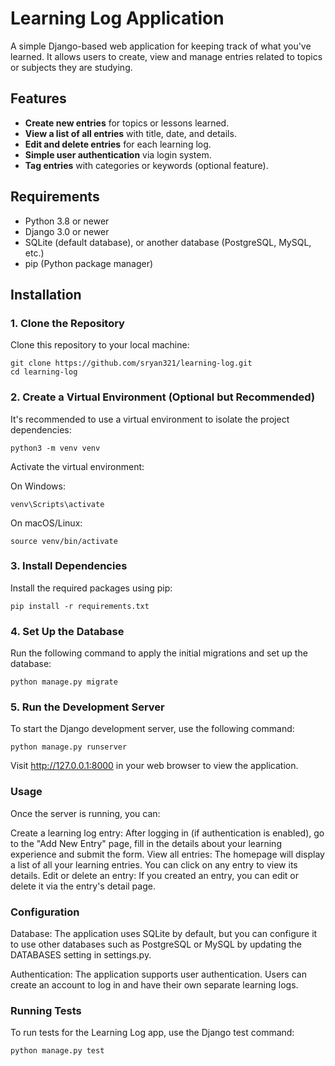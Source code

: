 # Learning Log Application

A simple Django-based web application for keeping track of what you've learned. 
It allows users to create, view and manage entries related to topics or subjects they are studying.

## Features

- **Create new entries** for topics or lessons learned.
- **View a list of all entries** with title, date, and details.
- **Edit and delete entries** for each learning log.
- **Simple user authentication** via login system.
- **Tag entries** with categories or keywords (optional feature).

## Requirements

- Python 3.8 or newer
- Django 3.0 or newer
- SQLite (default database), or another database (PostgreSQL, MySQL, etc.)
- pip (Python package manager)

## Installation

### 1. Clone the Repository

Clone this repository to your local machine:

    git clone https://github.com/sryan321/learning-log.git
    cd learning-log

### 2. Create a Virtual Environment (Optional but Recommended)

It's recommended to use a virtual environment to isolate the project dependencies:

    python3 -m venv venv

Activate the virtual environment:

On Windows:

    venv\Scripts\activate

On macOS/Linux:

    source venv/bin/activate


### 3. Install Dependencies

Install the required packages using pip:

    pip install -r requirements.txt


### 4. Set Up the Database

Run the following command to apply the initial migrations and set up the database:

    python manage.py migrate


### 5. Run the Development Server

To start the Django development server, use the following command:

    python manage.py runserver

Visit http://127.0.0.1:8000 in your web browser to view the application.



### Usage

Once the server is running, you can:

Create a learning log entry: After logging in (if authentication is enabled), go to the "Add New Entry" page, fill in the details about your learning experience and submit the form.
View all entries: The homepage will display a list of all your learning entries. You can click on any entry to view its details.
Edit or delete an entry: If you created an entry, you can edit or delete it via the entry's detail page.

### Configuration

Database: The application uses SQLite by default, but you can configure it to use other databases such as PostgreSQL or MySQL by updating the DATABASES setting in settings.py.

Authentication: The application supports user authentication. Users can create an account to log in and have their own separate learning logs.

### Running Tests

To run tests for the Learning Log app, use the Django test command:

    python manage.py test
